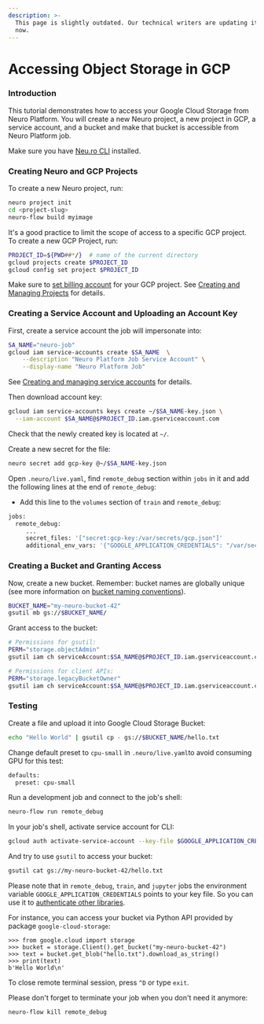 ```yaml
---
description: >-
  This page is slightly outdated. Our technical writers are updating it right
  now.
---
```


# Accessing Object Storage in GCP

### 

### Introduction

This tutorial demonstrates how to access your Google Cloud Storage from Neuro Platform. You will create a new Neuro project, a new project in GCP, a service account, and a bucket and make that bucket is accessible from Neuro Platform job.

Make sure you have [Neu.ro CLI](https://neu-ro.gitbook.io/neu-ro-cli-reference/) installed.

### Creating Neuro and GCP Projects

To create a new Neuro project, run:

```bash
neuro project init
cd <project-slug>
neuro-flow build myimage
```

It's a good practice to limit the scope of access to a specific GCP project. To create a new GCP Project, run:

```bash
PROJECT_ID=${PWD##*/}  # name of the current directory
gcloud projects create $PROJECT_ID
gcloud config set project $PROJECT_ID
```

Make sure to [set billing account](https://cloud.google.com/billing/docs/how-to/modify-project) for your GCP project. See [Creating and Managing Projects](https://cloud.google.com/resource-manager/docs/creating-managing-projects) for details.

### Creating a Service Account and Uploading an Account Key

First, create a service account the job will impersonate into:

```bash
SA_NAME="neuro-job"
gcloud iam service-accounts create $SA_NAME  \
    --description "Neuro Platform Job Service Account" \
    --display-name "Neuro Platform Job"
```

See [Creating and managing service accounts](https://cloud.google.com/iam/docs/creating-managing-service-accounts#iam-service-accounts-create-gcloud) for details.

Then download account key:

```bash
gcloud iam service-accounts keys create ~/$SA_NAME-key.json \
  --iam-account $SA_NAME@$PROJECT_ID.iam.gserviceaccount.com
```

Check that the newly created key is located at `~/`.

Create a new secret for the file:

```bash
neuro secret add gcp-key @~/$SA_NAME-key.json
```

Open `.neuro/live.yaml`, find `remote_debug` section within `jobs` in it and add the following lines at the end of `remote_debug`:

* Add this line to the `volumes` section of `train` and `remote_debug`:

```bash
jobs:
  remote_debug:
     ...
     secret_files: '["secret:gcp-key:/var/secrets/gcp.json"]'
     additional_env_vars: '{"GOOGLE_APPLICATION_CREDENTIALS": "/var/secrets/gcp.json"}'
```

### Creating a Bucket and Granting Access

Now, create a new bucket. Remember: bucket names are globally unique \(see more information on [bucket naming conventions](https://cloud.google.com/storage/docs/naming)\).

```bash
BUCKET_NAME="my-neuro-bucket-42"
gsutil mb gs://$BUCKET_NAME/
```

Grant access to the bucket:

```bash
# Permissions for gsutil:
PERM="storage.objectAdmin"
gsutil iam ch serviceAccount:$SA_NAME@$PROJECT_ID.iam.gserviceaccount.com:roles/$PERM gs://$BUCKET_NAME

# Permissions for client APIs:
PERM="storage.legacyBucketOwner"
gsutil iam ch serviceAccount:$SA_NAME@$PROJECT_ID.iam.gserviceaccount.com:roles/$PERM gs://$BUCKET_NAME
```

### Testing

Create a file and upload it into Google Cloud Storage Bucket:

```bash
echo "Hello World" | gsutil cp - gs://$BUCKET_NAME/hello.txt
```

Change default preset to `cpu-small` in `.neuro/live.yaml`to avoid consuming GPU for this test:

```bash
defaults:
  preset: cpu-small
```

Run a development job and connect to the job's shell:

```bash
neuro-flow run remote_debug
```

In your job's shell, activate service account for CLI:

```bash
gcloud auth activate-service-account --key-file $GOOGLE_APPLICATION_CREDENTIALS
```

And try to use `gsutil` to access your bucket:

```bash
gsutil cat gs://my-neuro-bucket-42/hello.txt
```

Please note that in `remote_debug`, `train`, and `jupyter` jobs the environment variable `GOOGLE_APPLICATION_CREDENTIALS` points to your key file. So you can use it to [authenticate other libraries](https://cloud.google.com/storage/docs/reference/libraries).

For instance, you can access your bucket via Python API provided by package `google-cloud-storage`:

```text
>>> from google.cloud import storage
>>> bucket = storage.Client().get_bucket("my-neuro-bucket-42")
>>> text = bucket.get_blob("hello.txt").download_as_string()
>>> print(text)
b'Hello World\n'
```

To close remote terminal session, press `^D` or type `exit`.

Please don't forget to terminate your job when you don't need it anymore:

```bash
neuro-flow kill remote_debug
```

